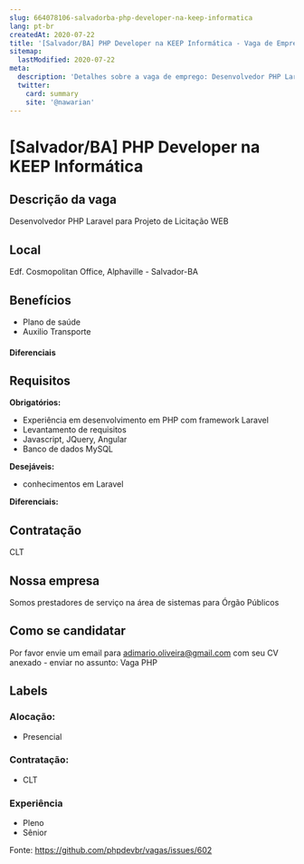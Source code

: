 ```yaml
---
slug: 664078106-salvadorba-php-developer-na-keep-informatica
lang: pt-br
createdAt: 2020-07-22
title: '[Salvador/BA] PHP Developer na KEEP Informática - Vaga de Emprego'
sitemap:
  lastModified: 2020-07-22
meta:
  description: 'Detalhes sobre a vaga de emprego: Desenvolvedor PHP Laravel para Projeto de Licitação WEB'
  twitter:
    card: summary
    site: '@nawarian'
---
```


# [Salvador/BA] PHP Developer na KEEP Informática

<!--
==================================================
POR FAVOR, SÓ POSTE SE A VAGA FOR PARA DESENVOLVEDOR(A) PHP!

Não faça distinção de gênero no titulo da vaga.

Use: "PHP Developer" ao invés de "Desenvolvedor PHP" \o/

Exemplo: `[São Paulo/SP] PHP Developer na Nome da Empresa`

Evite fugir do padrão, isso só dá trabalho aos administradores,
pois os títulos são padronizados.
==================================================
-->

## Descrição da vaga

Desenvolvedor PHP Laravel para Projeto de Licitação WEB

## Local

Edf. Cosmopolitan Office, Alphaville - Salvador-BA

## Benefícios

- Plano de saúde
- Auxilio Transporte

#### Diferenciais


## Requisitos

**Obrigatórios:**
- Experiência em desenvolvimento em PHP com framework Laravel
- Levantamento de requisitos
- Javascript, JQuery, Angular
- Banco de dados MySQL

**Desejáveis:**
- conhecimentos em Laravel

**Diferenciais:**

## Contratação

CLT

## Nossa empresa

Somos prestadores de serviço na área de sistemas para Órgão Públicos

## Como se candidatar

Por favor envie um email para adimario.oliveira@gmail.com com seu CV anexado - enviar no assunto: Vaga PHP

## Labels

<!-- Escolha abaixo, apague as que não fizerem sentido: -->
### Alocação:
- Presencial

### Contratação:
- CLT

### Experiência
- Pleno
- Sênior


Fonte: https://github.com/phpdevbr/vagas/issues/602